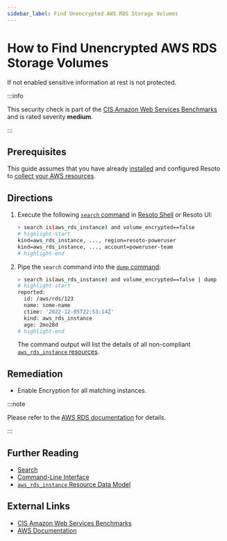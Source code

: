 ```yaml
---
sidebar_label: Find Unencrypted AWS RDS Storage Volumes
---
```


# How to Find Unencrypted AWS RDS Storage Volumes

If not enabled sensitive information at rest is not protected.

:::info

This security check is part of the [CIS Amazon Web Services Benchmarks](https://cisecurity.org/benchmark/amazon_web_services) and is rated severity **medium**.

:::

## Prerequisites

This guide assumes that you have already [installed](../../../getting-started/install-resoto/index.md) and configured Resoto to [collect your AWS resources](../../../how-to-guides/data-sources/collect-aws-resource-data.md).

## Directions

1. Execute the following [`search` command](../../../reference/cli/search-commands/search.md) in [Resoto Shell](../../../reference/components/shell.md) or Resoto UI:

   ```bash
   > search is(aws_rds_instance) and volume_encrypted==false
   # highlight-start
   ​kind=aws_rds_instance, ..., region=resoto-poweruser
   ​kind=aws_rds_instance, ..., account=poweruser-team
   # highlight-end
   ```

2. Pipe the `search` command into the [`dump` command](../../../reference/cli/format-commands/dump.md):

   ```bash
   > search is(aws_rds_instance) and volume_encrypted==false | dump
   # highlight-start
   ​reported:
   ​  id: /aws/rds/123
   ​  name: some-name
   ​  ctime: '2022-12-05T22:53:14Z'
   ​  kind: aws_rds_instance
   ​  age: 2mo28d
   # highlight-end
   ```

   The command output will list the details of all non-compliant [`aws_rds_instance` resources](../../../reference/unified-data-model/aws.md#aws_rds_instance).

## Remediation

- Enable Encryption for all matching instances.

:::note

Please refer to the [AWS RDS documentation](https://docs.aws.amazon.com/AmazonRDS/latest/UserGuide/Overview.Encryption.html) for details.

:::

## Further Reading

- [Search](../../../reference/search/index.md)
- [Command-Line Interface](../../../reference/cli/index.md)
- [`aws_rds_instance` Resource Data Model](../../../reference/unified-data-model/aws.md#aws_rds_instance)

## External Links

- [CIS Amazon Web Services Benchmarks](https://cisecurity.org/benchmark/amazon_web_services)
- [AWS Documentation](https://docs.aws.amazon.com/AmazonRDS/latest/UserGuide/Overview.Encryption.html)
